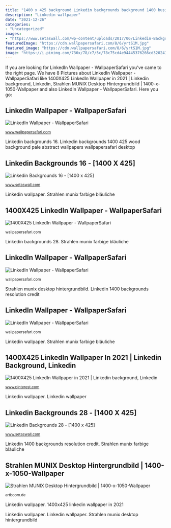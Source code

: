 ```yaml
---
title: "1400 x 425 background Linkedin backgrounds background 1400 business wallpapersafari background3 mainslider wallpapers development code source источник avante biz"
description: "Linkedin wallpaper"
date: "2021-12-26"
categories:
- "Uncategorized"
images:
- "https://www.setaswall.com/wp-content/uploads/2017/06/Linkedin-Backgrounds-15-900-x-273-340x220.jpg"
featuredImage: "https://cdn.wallpapersafari.com/8/6/yrtS1M.jpg"
featured_image: "https://cdn.wallpapersafari.com/8/6/yrtS1M.jpg"
image: "https://i.pinimg.com/736x/78/c7/5c/78c75cd4e94445376266cd320241de6c.jpg"
---
```


If you are looking for LinkedIn Wallpaper - WallpaperSafari you've came to the right page. We have 8 Pictures about LinkedIn Wallpaper - WallpaperSafari like 1400X425 LinkedIn Wallpaper in 2021 | Linkedin background, Linkedin, Strahlen MUNIX Desktop Hintergrundbild | 1400-x-1050-Wallpaper and also LinkedIn Wallpaper - WallpaperSafari. Here you go:

## LinkedIn Wallpaper - WallpaperSafari

![LinkedIn Wallpaper - WallpaperSafari](http://cdn.wallpapersafari.com/35/85/OpXyn4.jpg "1400x425 linkedin wallpaper")

<small>www.wallpapersafari.com</small>

Linkedin backgrounds 16. Linkedin backgrounds 1400 425 wood background pale abstract wallpapers wallpapersafari desktop

## Linkedin Backgrounds 16 - [1400 X 425]

![Linkedin Backgrounds 16 - [1400 x 425]](https://www.setaswall.com/wp-content/uploads/2017/06/Linkedin-Backgrounds-15-900-x-273-340x220.jpg "Linkedin backgrounds background 1400 business wallpapersafari background3 mainslider wallpapers development code source источник avante biz")

<small>www.setaswall.com</small>

Linkedin wallpaper. Strahlen munix farbige bläuliche

## 1400X425 LinkedIn Wallpaper - WallpaperSafari

![1400X425 LinkedIn Wallpaper - WallpaperSafari](https://cdn.wallpapersafari.com/90/20/RNrEaT.jpg "Linkedin backgrounds 16")

<small>wallpapersafari.com</small>

Linkedin backgrounds 28. Strahlen munix farbige bläuliche

## LinkedIn Wallpaper - WallpaperSafari

![LinkedIn Wallpaper - WallpaperSafari](https://cdn.wallpapersafari.com/38/6/pVy5wd.jpg "1400x425 linkedin wallpaper in 2021")

<small>wallpapersafari.com</small>

Strahlen munix desktop hintergrundbild. Linkedin 1400 backgrounds resolution credit

## LinkedIn Wallpaper - WallpaperSafari

![LinkedIn Wallpaper - WallpaperSafari](https://cdn.wallpapersafari.com/8/6/yrtS1M.jpg "Linkedin backgrounds 1400 425 wood background pale abstract wallpapers wallpapersafari desktop")

<small>wallpapersafari.com</small>

Linkedin wallpaper. Strahlen munix farbige bläuliche

## 1400X425 LinkedIn Wallpaper In 2021 | Linkedin Background, Linkedin

![1400X425 LinkedIn Wallpaper in 2021 | Linkedin background, Linkedin](https://i.pinimg.com/736x/78/c7/5c/78c75cd4e94445376266cd320241de6c.jpg "Linkedin backgrounds background 1400 business wallpapersafari background3 mainslider wallpapers development code source источник avante biz")

<small>www.pinterest.com</small>

Linkedin wallpaper. Linkedin wallpaper

## Linkedin Backgrounds 28 - [1400 X 425]

![Linkedin Backgrounds 28 - [1400 x 425]](https://www.setaswall.com/wp-content/uploads/2017/06/Linkedin-Backgrounds-28-1400-x-425.jpg "Linkedin wallpaper")

<small>www.setaswall.com</small>

Linkedin 1400 backgrounds resolution credit. Strahlen munix farbige bläuliche

## Strahlen MUNIX Desktop Hintergrundbild | 1400-x-1050-Wallpaper

![Strahlen MUNIX Desktop Hintergrundbild | 1400-x-1050-Wallpaper](http://artboom.de/cache/1400-x-1050-Wallpaper/Strahlen-MUNIX-Desktop-Hintergrundbild_600.jpg "Linkedin wallpaper")

<small>artboom.de</small>

Linkedin wallpaper. 1400x425 linkedin wallpaper in 2021

Linkedin wallpaper. Linkedin wallpaper. Strahlen munix desktop hintergrundbild
